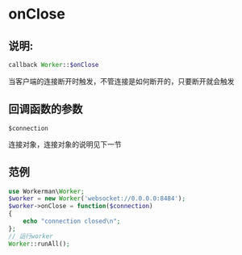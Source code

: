 # onClose
## 说明:
```php
callback Worker::$onClose
```

当客户端的连接断开时触发，不管连接是如何断开的，只要断开就会触发

## 回调函数的参数

``` $connection ```

连接对象，连接对象的说明见下一节


## 范例

```php
use Workerman\Worker;
$worker = new Worker('websocket://0.0.0.0:8484');
$worker->onClose = function($connection)
{
    echo "connection closed\n";
};
// 运行worker
Worker::runAll();
```
